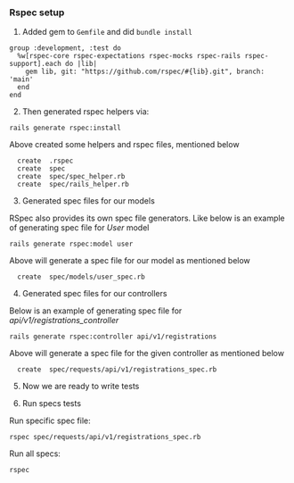 ### Rspec setup
1. Added gem to `Gemfile` and did `bundle install`
````
group :development, :test do
  %w[rspec-core rspec-expectations rspec-mocks rspec-rails rspec-support].each do |lib|
    gem lib, git: "https://github.com/rspec/#{lib}.git", branch: 'main'
  end
end
````
2. Then generated rspec helpers via:

`rails generate rspec:install`

Above created some helpers and rspec files, mentioned below

      create  .rspec
      create  spec
      create  spec/spec_helper.rb
      create  spec/rails_helper.rb

3. Generated spec files for our models

RSpec also provides its own spec file generators. Like below is an example of generating spec file for *User* model

`rails generate rspec:model user`

Above will generate a spec file for our model as mentioned below 

      create  spec/models/user_spec.rb

4. Generated spec files for our controllers

Below is an example of generating spec file for *api/v1/registrations_controller*

`rails generate rspec:controller api/v1/registrations`

Above will generate a spec file for the given controller as mentioned below

      create  spec/requests/api/v1/registrations_spec.rb

5. Now we are ready to write tests

6. Run specs tests

Run specific spec file: 

`rspec spec/requests/api/v1/registrations_spec.rb`

Run all specs:

`rspec`